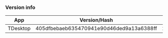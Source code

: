 ### Version info
App|Version/Hash|Date
---|---|---
TDesktop|405dfbebaeb635470941e90d46ded9a13a6388ff|28.06.15
